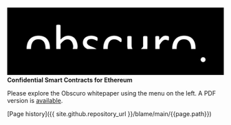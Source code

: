 ![image](assets/images/obscuro-full.png)
**Confidential Smart Contracts for Ethereum**

Please explore the Obscuro whitepaper using the menu on the left. A PDF version is [available](assets/images/obscuro-whitepaper-0-10-0.pdf).

[Page history]({{ site.github.repository_url }}/blame/main/{{page.path}})
